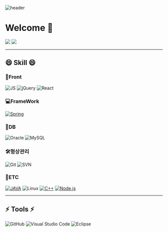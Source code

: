 
<!--
**park71405/park71405** is a ✨ _special_ ✨ repository because its `README.md` (this file) appears on your GitHub profile.

Here are some ideas to get you started:

- 🔭 I’m currently working on ...
- 🌱 I’m currently learning ...
- 👯 I’m looking to collaborate on ...
- 🤔 I’m looking for help with ...
- 💬 Ask me about ...
- 📫 How to reach me: ...
- 😄 Pronouns: ...
- ⚡ Fun fact: ...
-->

![header](https://capsule-render.vercel.app/api?type=Waving&color=auto&height=300&section=header&text=PARK&fontSize=90)

# Welcome 👋
<img src="https://github-readme-stats.vercel.app/api?username=park71405&show_icons=true">

<img src="https://github-readme-stats.vercel.app/api/top-langs/?username=park71405&layout=compact">

<hr />

## 😄 Skill 😄   
### 📰Front
![JS](https://img.shields.io/badge/JavaScript-F7DF1E?style=flat-square&logo=JavaScript&logoColor=black)
![jQuery](https://img.shields.io/badge/jQuery-0769AD?style=flat-square&logo=jQuery&logoColor=black)
![React](https://img.shields.io/badge/React-61DAFB?style=flat-square&logo=React&logoColor=black)

### 💻FrameWork
[![Spring](https://img.shields.io/badge/Spring-6DB33F?style=flat-square&logo=Spring&logoColor=black)](https://github.com/park71405/2021reproject2.git)

### 🚛DB
![Oracle](https://img.shields.io/badge/Oracle-F80000?style=flat-square&logo=Oracle&logoColor=white)
![MySQL](https://img.shields.io/badge/MySQL-4479A1?style=flat-square&logo=MySQL&logoColor=white)

### 🛠형상관리
![Git](https://img.shields.io/badge/Git-F05032?style=flat-square&logo=Git&logoColor=black)
![SVN](https://img.shields.io/badge/SVN-#4E9BCDstyle=flat&logoColor=black)

### 🌱ETC
[![JAVA](https://img.shields.io/badge/JAVA-A8B9CC?style=flat-square%2B%2B&logoColor=black)](https://github.com/park71405/MOMOCO_Project.git)
![Linux](https://img.shields.io/badge/Linux-FCC624?style=flat-square&logo=Linux&logoColor=black)
[![C++](https://img.shields.io/badge/C++-A8B9CC?style=flat-square&logo=C%2B%2B&logoColor=black)](https://github.com/park71405/TIL.git)
[![Node.js](https://img.shields.io/badge/Node.js-339933?style=flat-square&logo=Node.js&logoColor=black)](https://github.com/park71405/2021reproject2.git)

<hr />

## ⚡ Tools ⚡
![GitHub](https://img.shields.io/badge/GitHub-181717?style=flat-square&logo=GitHub&logoColor=white)
![Visual Studio Code](https://img.shields.io/badge/VisualStudioCode-007ACC?style=flat-square&logo=VisualStudioCode&logoColor=black)
![Eclipse](https://img.shields.io/badge/Eclipse-2C2255?style=flat-square&logo=Eclipse&logoColor=white)





